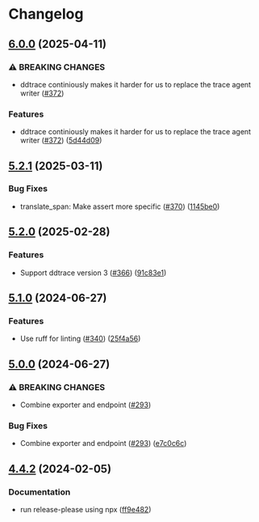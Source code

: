 # Changelog

## [6.0.0](https://github.com/kolonialno/troncos/compare/5.2.1...6.0.0) (2025-04-11)


### ⚠ BREAKING CHANGES

* ddtrace continiously makes it harder for us to replace the trace agent writer ([#372](https://github.com/kolonialno/troncos/issues/372))

### Features

* ddtrace continiously makes it harder for us to replace the trace agent writer ([#372](https://github.com/kolonialno/troncos/issues/372)) ([5d44d09](https://github.com/kolonialno/troncos/commit/5d44d09a28a774691ee1024f8ecf85a492055f14))

## [5.2.1](https://github.com/kolonialno/troncos/compare/5.2.0...5.2.1) (2025-03-11)


### Bug Fixes

* translate_span: Make assert more specific ([#370](https://github.com/kolonialno/troncos/issues/370)) ([1145be0](https://github.com/kolonialno/troncos/commit/1145be0fd97433aca8db45262799981943deee44))

## [5.2.0](https://github.com/kolonialno/troncos/compare/5.1.0...5.2.0) (2025-02-28)


### Features

* Support ddtrace version 3 ([#366](https://github.com/kolonialno/troncos/issues/366)) ([91c83e1](https://github.com/kolonialno/troncos/commit/91c83e1166c586e070a6cdc7af1353c817226dd7))

## [5.1.0](https://github.com/kolonialno/troncos/compare/5.0.0...5.1.0) (2024-06-27)


### Features

* Use ruff for linting ([#340](https://github.com/kolonialno/troncos/issues/340)) ([25f4a56](https://github.com/kolonialno/troncos/commit/25f4a56dbda759b6c93efec8f80e483fee80b8c8))

## [5.0.0](https://github.com/kolonialno/troncos/compare/4.4.2...5.0.0) (2024-06-27)


### ⚠ BREAKING CHANGES

* Combine exporter and endpoint ([#293](https://github.com/kolonialno/troncos/issues/293))

### Bug Fixes

* Combine exporter and endpoint ([#293](https://github.com/kolonialno/troncos/issues/293)) ([e7c0c6c](https://github.com/kolonialno/troncos/commit/e7c0c6c6727d47a07c84ca54584b7a4ffac0e7cd))

## [4.4.2](https://github.com/kolonialno/troncos/compare/v4.4.1...4.4.2) (2024-02-05)


### Documentation

* run release-please using npx ([ff9e482](https://github.com/kolonialno/troncos/commit/ff9e482ed7c43d44c43e79de3f2f4eb5d117f855))
